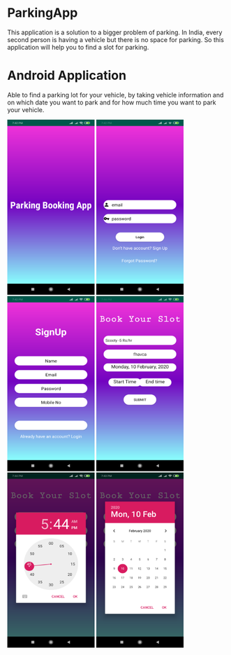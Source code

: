 # ParkingApp
This application is a solution to a bigger problem of parking. In India, every second person is having a vehicle but there is no space for parking. So this application will help you to find a slot for parking.

# Android Application
Able to find a parking lot for your vehicle, by taking vehicle information and on which date you want to park and for how much time you want to park your vehicle. 

<p>
<img src="Screenshot_2020-02-10-19-42-42-224_com.example.parkingapp.png" width=200px height=400px/>
<img src="Screenshot_2020-02-10-19-42-47-103_com.example.parkingapp.png" width=200px height=400px/>
<img src="Screenshot_2020-02-10-19-42-53-802_com.example.parkingapp.png" width=200px height=400px/>
<img src="Screenshot_2020-02-10-19-44-00-356_com.example.parkingapp.png" width=200px height=400px/>
<img src="Screenshot_2020-02-10-19-44-06-511_com.example.parkingapp.png" width=200px height=400px/>
<img src="Screenshot_2020-02-10-19-43-55-091_com.example.parkingapp.png" width=200px height=400px/>

</p>
